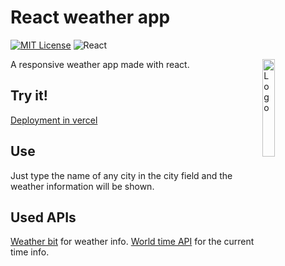 # React weather app 
[![MIT License](https://img.shields.io/badge/License-MIT-green.svg)](https://choosealicense.com/licenses/mit/) ![React](https://img.shields.io/badge/react-%2320232a.svg?style=flat&logo=react)

<img alt="Logo" align="right" src="https://cdn2.iconfinder.com/data/icons/weather-flat-14/64/weather02-512.png" width="20%" />

A responsive weather app made with react.

## Try it!
[Deployment in vercel](https://weather-app-4ntoniofr.vercel.app/)

## Use
Just type the name of any city in the city field
and the weather information will be shown.

## Used APIs
[Weather bit](https://www.weatherbit.io/api) for weather info.
[World time API](https://worldtimeapi.org/) for the current time info.
